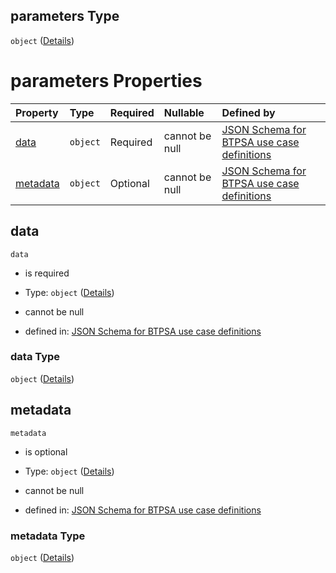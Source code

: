 ## parameters Type

`object` ([Details](btpsa-usecase-properties-services-items-allof-1-then-allof-42-then-allof-1-then-properties-parameters.md))

# parameters Properties

| Property              | Type     | Required | Nullable       | Defined by                                                                                                                                                                                                                                                                                          |
| :-------------------- | :------- | :------- | :------------- | :-------------------------------------------------------------------------------------------------------------------------------------------------------------------------------------------------------------------------------------------------------------------------------------------------- |
| [data](#data)         | `object` | Required | cannot be null | [JSON Schema for BTPSA use case definitions](btpsa-usecase-properties-services-items-allof-1-then-allof-42-then-allof-1-then-properties-parameters-properties-data.md "undefined#/properties/services/items/allOf/1/then/allOf/42/then/allOf/1/then/properties/parameters/properties/data")         |
| [metadata](#metadata) | `object` | Optional | cannot be null | [JSON Schema for BTPSA use case definitions](btpsa-usecase-properties-services-items-allof-1-then-allof-42-then-allof-1-then-properties-parameters-properties-metadata.md "undefined#/properties/services/items/allOf/1/then/allOf/42/then/allOf/1/then/properties/parameters/properties/metadata") |

## data



`data`

*   is required

*   Type: `object` ([Details](btpsa-usecase-properties-services-items-allof-1-then-allof-42-then-allof-1-then-properties-parameters-properties-data.md))

*   cannot be null

*   defined in: [JSON Schema for BTPSA use case definitions](btpsa-usecase-properties-services-items-allof-1-then-allof-42-then-allof-1-then-properties-parameters-properties-data.md "undefined#/properties/services/items/allOf/1/then/allOf/42/then/allOf/1/then/properties/parameters/properties/data")

### data Type

`object` ([Details](btpsa-usecase-properties-services-items-allof-1-then-allof-42-then-allof-1-then-properties-parameters-properties-data.md))

## metadata



`metadata`

*   is optional

*   Type: `object` ([Details](btpsa-usecase-properties-services-items-allof-1-then-allof-42-then-allof-1-then-properties-parameters-properties-metadata.md))

*   cannot be null

*   defined in: [JSON Schema for BTPSA use case definitions](btpsa-usecase-properties-services-items-allof-1-then-allof-42-then-allof-1-then-properties-parameters-properties-metadata.md "undefined#/properties/services/items/allOf/1/then/allOf/42/then/allOf/1/then/properties/parameters/properties/metadata")

### metadata Type

`object` ([Details](btpsa-usecase-properties-services-items-allof-1-then-allof-42-then-allof-1-then-properties-parameters-properties-metadata.md))
